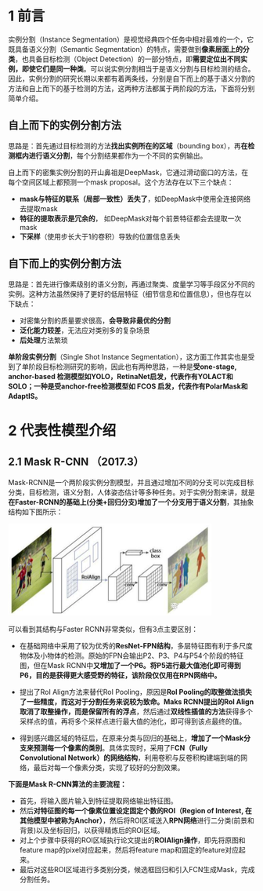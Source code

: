 # 1 前言

实例分割（Instance Segmentation）是视觉经典四个任务中相对最难的一个，它既具备语义分割（Semantic Segmentation）的特点，需要做到**像素层面上的分类**，也具备目标检测（Object Detection）的一部分特点，即**需要定位出不同实例，即使它们是同一种类**。可以说实例分割相当于是语义分割与目标检测的结合。因此，实例分割的研究长期以来都有着两条线，分别是自下而上的基于语义分割的方法和自上而下的基于检测的方法，这两种方法都属于两阶段的方法，下面将分别简单介绍。

## 自上而下的实例分割方法

思路是：首先通过目标检测的方法**找出实例所在的区域**（bounding box），再**在检测框内进行语义分割**，每个分割结果都作为一个不同的实例输出。

自上而下的密集实例分割的开山鼻祖是DeepMask，它通过滑动窗口的方法，在每个空间区域上都预测一个mask proposal。这个方法存在以下三个缺点：

- **mask与特征的联系（局部一致性）丢失了**，如DeepMask中使用全连接网络去提取mask
- **特征的提取表示是冗余的**， 如DeepMask对每个前景特征都会去提取一次mask
- **下采样**（使用步长大于1的卷积）导致的位置信息丢失

## 自下而上的实例分割方法

思路是：首先进行像素级别的语义分割，再通过聚类、度量学习等手段区分不同的实例。这种方法虽然保持了更好的低层特征（细节信息和位置信息），但也存在以下缺点：

- 对密集分割的质量要求很高，**会导致非最优的分割**
- **泛化能力较差**，无法应对类别多的复杂场景
- **后处理**方法繁琐

**单阶段实例分割**（Single Shot Instance Segmentation），这方面工作其实也是受到了单阶段目标检测研究的影响，因此也有两种思路，一种是**受one-stage, anchor-based 检测模型如YOLO，RetinaNet启发，代表作有YOLACT和SOLO；一种是受anchor-free检测模型如 FCOS 启发，代表作有PolarMask和AdaptIS。**

# 2 代表性模型介绍

## 2.1 Mask R-CNN （2017.3）

Mask-RCNN是一个两阶段实例分割模型，并且通过增加不同的分支可以完成目标分类，目标检测，语义分割，人体姿态估计等多种任务。对于实例分割来讲，就是**在Faster-RCNN的基础上(分类+回归分支)增加了一个分支用于语义分割**，其抽象结构如下图所示：

<img src="./.assets/image-20230730233549788.png" alt="image-20230730233549788" style="zoom:50%;" />

可以看到其结构与Faster RCNN非常类似，但有3点主要区别：

- 在基础网络中采用了较为优秀的**ResNet-FPN结构**，多层特征图有利于多尺度物体及小物体的检测。原始的FPN会输出P2、P3、P4与P54个阶段的特征图，但在Mask RCNN中**又增加了一个P6。将P5进行最大值池化即可得到P6，目的是获得更大感受野的特征，该阶段仅仅用在RPN网络中。**



- 提出了RoI Align方法来替代RoI Pooling，原因是**RoI Pooling的取整做法损失了一些精度，而这对于分割任务来说较为致命。**Maks RCNN提出的RoI Align取消了取整操作，而是**保留所有的浮点**，然后通过**双线性插值的方法**获得多个采样点的值，再将多个采样点进行最大值的池化，即可得到该点最终的值。
- 得到感兴趣区域的特征后，在原来分类与回归的基础上，**增加了一个Mask分支来预测每一个像素的类别**。具体实现时，采用了F**CN（Fully Convolutional Network）的网络结构**，利用卷积与反卷积构建端到端的网络，最后对每一个像素分类，实现了较好的分割效果。

**下面是Mask R-CNN算法的主要流程：**

- 首先，将输入图片输入到特征提取网络输出特征图。
- 然后**对特征图的每一个像素位置设定固定个数的ROI（Region of Interest, 在其他模型中被称为Anchor）**，然后将ROI区域送入**RPN网络**进行二分类(前景和背景)以及坐标回归，以获得精炼后的ROI区域。
- 对上个步骤中获得的ROI区域执行论文提出的**ROIAlign操作**，即先将原图和feature map的pixel对应起来，然后将feature map和固定的feature对应起来。
- 最后对这些ROI区域进行多类别分类，候选框回归和引入FCN生成Mask，完成分割任务。


